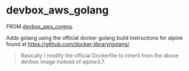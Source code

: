 # devbox_aws_golang

FROM [devbox\_aws\_coreos](https://github.com/jinal--shah/devbox_aws_coreos).

Adds golang using the official docker golang build instructions for alpine
found at https://github.com/docker-library/golang/

> Basically I modify the official Dockerfile to inherit from the above
> devbox image instead of alpine3.7.
